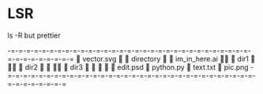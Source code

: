 # LSR

ls -R but prettier

-=-=-=-=-=-=-=-=-=-=-=-=-=-=-=-=-=-=-=-=-=-=-=-=-=-=-=-=-=-=-=-=-=-=-=-=-=-=-=-=
    vector.svg
   directory
     im_in_here.ai
    dir1
     dir2
      dir3
        edit.psd
    python.py
    text.txt
    pic.png
-=-=-=-=-=-=-=-=-=-=-=-=-=-=-=-=-=-=-=-=-=-=-=-=-=-=-=-=-=-=-=-=-=-=-=-=-=-=-=-=
